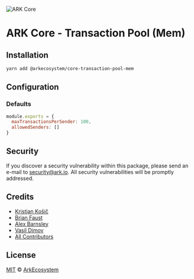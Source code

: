 ![ARK Core](https://i.imgur.com/1aP6F2o.png)

# ARK Core - Transaction Pool (Mem)

## Installation

```bash
yarn add @arkecosystem/core-transaction-pool-mem
```

## Configuration

### Defaults

```js
module.exports = {
  maxTransactionsPerSender: 100,
  allowedSenders: []
}
```

## Security

If you discover a security vulnerability within this package, please send an e-mail to security@ark.io. All security vulnerabilities will be promptly addressed.

## Credits

- [Kristjan Košič](https://github.com/kristjank)
- [Brian Faust](https://github.com/faustbrian)
- [Alex Barnsley](https://github.com/alexbarnsley)
- [Vasil Dimov](https://github.com/vasild)
- [All Contributors](../../../../contributors)

## License

[MIT](LICENSE) © [ArkEcosystem](https://ark.io)
